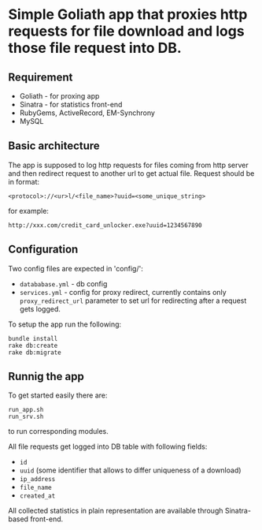 # Simple Goliath app that proxies http requests for file download and logs those file request into DB.

## Requirement

 - Goliath - for proxing app
 - Sinatra - for statistics front-end
 - RubyGems, ActiveRecord, EM-Synchrony
 - MySQL

## Basic architecture
The app is supposed to log http requests for files coming from http server and then redirect request to another url to get actual file. Request should be in format:

    <protocol>://<ur>l/<file_name>?uuid=<some_unique_string>

for example:

    http://xxx.com/credit_card_unlocker.exe?uuid=1234567890

## Configuration
Two config files are expected in 'config/':

 - `datababase.yml` - db config
 - `services.yml`   - config for proxy redirect, currently contains only `proxy_redirect_url` parameter to set url for redirecting after a request gets logged.

To setup the app run the following:

    bundle install
    rake db:create
    rake db:migrate

## Runnig the app
To get started easily there are:

    run_app.sh
    run_srv.sh

to run corresponding modules.

All file requests get logged into DB table with following fields:

  - `id`
  - `uuid` (some identifier that allows to differ uniqueness of a download)
  - `ip_address`
  - `file_name`
  - `created_at`

All collected statistics in plain representation are available through Sinatra-based front-end.
